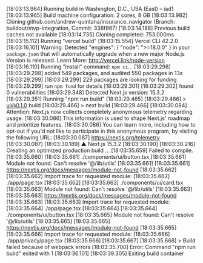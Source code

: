 [18:03:13.964] Running build in Washington, D.C., USA (East) – iad1
[18:03:13.965] Build machine configuration: 2 cores, 8 GB
[18:03:13.982] Cloning github.com/andrew-quintana/insurance_navigator (Branch: buildout/mvp-integration, Commit: 336f867)
[18:03:14.188] Previous build caches not available
[18:03:14.735] Cloning completed: 753.000ms
[18:03:15.112] Running "vercel build"
[18:03:15.554] Vercel CLI 42.2.0
[18:03:16.101] Warning: Detected "engines": { "node": ">=18.0.0" } in your `package.json` that will automatically upgrade when a new major Node.js Version is released. Learn More: http://vercel.link/node-version
[18:03:16.110] Running "install" command: `npm ci`...
[18:03:29.298] 
[18:03:29.298] added 549 packages, and audited 550 packages in 13s
[18:03:29.299] 
[18:03:29.299] 229 packages are looking for funding
[18:03:29.299]   run `npm fund` for details
[18:03:29.301] 
[18:03:29.302] found 0 vulnerabilities
[18:03:29.348] Detected Next.js version: 15.3.2
[18:03:29.351] Running "npm run build"
[18:03:29.465] 
[18:03:29.466] > ui@0.1.0 build
[18:03:29.466] > next build
[18:03:29.466] 
[18:03:30.084] Attention: Next.js now collects completely anonymous telemetry regarding usage.
[18:03:30.086] This information is used to shape Next.js' roadmap and prioritize features.
[18:03:30.086] You can learn more, including how to opt-out if you'd not like to participate in this anonymous program, by visiting the following URL:
[18:03:30.087] https://nextjs.org/telemetry
[18:03:30.087] 
[18:03:30.189]    ▲ Next.js 15.3.2
[18:03:30.190] 
[18:03:30.216]    Creating an optimized production build ...
[18:03:35.659] Failed to compile.
[18:03:35.660] 
[18:03:35.661] ./components/ui/button.tsx
[18:03:35.661] Module not found: Can't resolve '@/lib/utils'
[18:03:35.661] 
[18:03:35.661] https://nextjs.org/docs/messages/module-not-found
[18:03:35.662] 
[18:03:35.662] Import trace for requested module:
[18:03:35.662] ./app/page.tsx
[18:03:35.662] 
[18:03:35.663] ./components/ui/card.tsx
[18:03:35.663] Module not found: Can't resolve '@/lib/utils'
[18:03:35.663] 
[18:03:35.663] https://nextjs.org/docs/messages/module-not-found
[18:03:35.663] 
[18:03:35.663] Import trace for requested module:
[18:03:35.664] ./app/page.tsx
[18:03:35.664] 
[18:03:35.664] ./components/ui/button.tsx
[18:03:35.665] Module not found: Can't resolve '@/lib/utils'
[18:03:35.665] 
[18:03:35.665] https://nextjs.org/docs/messages/module-not-found
[18:03:35.665] 
[18:03:35.666] Import trace for requested module:
[18:03:35.666] ./app/privacy/page.tsx
[18:03:35.666] 
[18:03:35.667] 
[18:03:35.668] > Build failed because of webpack errors
[18:03:35.700] Error: Command "npm run build" exited with 1
[18:03:36.101] 
[18:03:39.305] Exiting build container